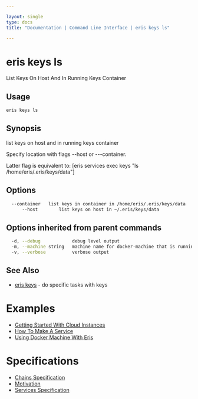 ```yaml
---

layout: single
type: docs
title: "Documentation | Command Line Interface | eris keys ls"

---
```


# eris keys ls

List Keys On Host And In Running Keys Container

## Usage

```bash
eris keys ls
```

## Synopsis

list keys on host and in running keys container

Specify location with flags --host or ---container.

Latter flag is equivalent to: [eris services exec keys "ls /home/eris/.eris/keys/data"]


## Options

```bash
  --container   list keys in container in /home/eris/.eris/keys/data
      --host        list keys on host in ~/.eris/keys/data
```

## Options inherited from parent commands

```bash
  -d, --debug            debug level output
  -m, --machine string   machine name for docker-machine that is running VM (default "eris")
  -v, --verbose          verbose output
```



## See Also

* [eris keys](/docs/documentation/cli/0.12.0-rc3/eris_keys/) - do specific tasks with keys




# Examples

* [Getting Started With Cloud Instances](/docs/documentation/cli/0.12.0-rc3/examples/getting_started_with_cloud_instances/)
* [How To Make A Service](/docs/documentation/cli/0.12.0-rc3/examples/how_to_make_a_service/)
* [Using Docker Machine With Eris](/docs/documentation/cli/0.12.0-rc3/examples/using_docker_machine_with_eris/)


# Specifications

* [Chains Specification](/docs/documentation/cli/0.12.0-rc3/specifications/chains_specification/)
* [Motivation](/docs/documentation/cli/0.12.0-rc3/specifications/motivation/)
* [Services Specification](/docs/documentation/cli/0.12.0-rc3/specifications/services_specification/)

